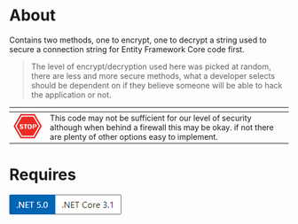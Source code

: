 ﻿# About

Contains two methods, one to encrypt, one to decrypt a string used to secure a connection string for Entity Framework Core code first.

> The level of encrypt/decryption used here was picked at random, there are less and more secure methods, what a developer selects should be dependent on if they believe someone will be able to hack the application or not. 


| <!-- --> | <!-- --> |
| --- | --- |
| ![stop](assets/Stop.png) | This code may not be sufficient for our level of security although when behind a firewall this may be okay. if not there are plenty of other options easy to implement.  |

# Requires

![requires](assets/Versions.png)





